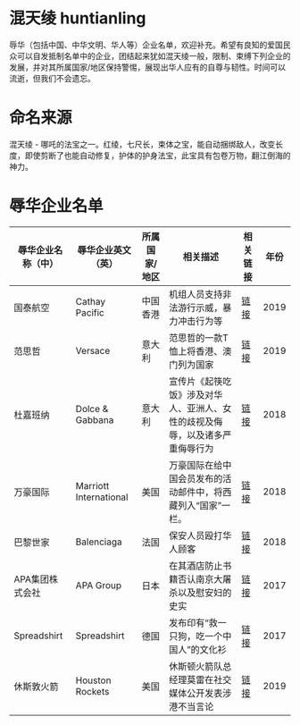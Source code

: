 # 混天绫 huntianling
辱华（包括中国、中华文明、华人等）企业名单，欢迎补充。希望有良知的爱国民众可以自发抵制名单中的企业，团结起来犹如混天绫一般，限制、束缚下列企业的发展，并对其所属国家/地区保持警惕，展现出华人应有的自尊与韧性。时间可以流逝，但我们不会遗忘。
# 命名来源
混天绫 - 哪吒的法宝之一。红绫，七尺长，束体之宝，能自动捆绑敌人，改变长度，即使剪断了也能自动修复，护体的护身法宝，此宝具有包卷万物，翻江倒海的神力。
# 辱华企业名单
|辱华企业名称（中）|辱华企业英文（英）|所属国家/地区|相关描述|相关链接|年份|
|---|---|---|---|---|---|
|国泰航空|Cathay Pacific|中国香港|机组人员支持非法游行示威，暴力冲击行为等|[链接](https://zh.wikipedia.org/zh-cn/國泰航空#中国民航局向國泰發安全警示_禁「非法遊行」職員飛內地)|2019|
|范思哲|Versace|意大利|范思哲的一款T恤上将香港、澳门列为国家|[链接](https://news.sina.com.cn/c/2019-08-11/doc-ihytcerm9986683.shtml)|2019|
|杜嘉班纳|Dolce & Gabbana|意大利|宣传片《起筷吃饭》涉及对华人、亚洲人、女性的歧视及侮辱，以及诸多严重侮辱行为|[链接](https://zh.wikipedia.org/wiki/杜嘉班纳#辱华)|2018|
|万豪国际|Marriott International|美国|万豪国际在给中国会员发布的活动邮件中，将西藏列入“国家”一栏。|[链接](https://zh.wikipedia.org/zh-cn/萬豪國際#争议)|2018|
|巴黎世家|Balenciaga|法国|保安人员殴打华人顾客|[链接](https://zh.wikipedia.org/zh-cn/巴黎世家#涉嫌歧視中國人)|2018|
|APA集团株式会社|APA Group|日本|在其酒店防止书籍否认南京大屠杀以及慰安妇的史实|[链接](https://zh.wikipedia.org/zh-cn/APA集团#APA酒店放置右翼書籍事件)|2017|
|Spreadshirt|Spreadshirt|德国|发布印有“救一只狗，吃一个中国人”的文化衫|[链接](https://zh.wikipedia.org/wiki/Spreadshirt)|2017|
|休斯敦火箭|Houston Rockets|美国|休斯顿火箭队总经理莫雷在社交媒体公开发表涉港不当言论|[链接](https://zh.wikipedia.org/wiki/%E4%BC%91%E6%96%AF%E6%95%A6%E7%81%AB%E7%AE%AD#%E4%BC%91%E6%96%AF%E9%A1%BF%E7%81%AB%E7%AE%AD%E9%98%9F%E6%80%BB%E7%BB%8F%E7%90%86%E8%8E%AB%E9%9B%B7%E5%8F%91%E8%A1%A8%E6%B6%89%E6%B8%AF%E8%A8%80%E8%AE%BA)|2019|
